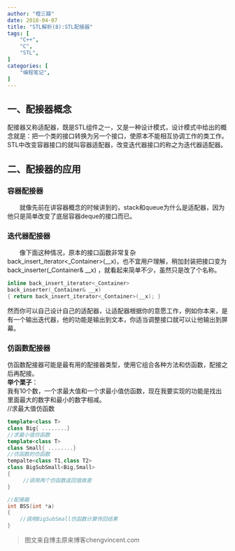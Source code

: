 ```yaml
---
author: "橙三瓣"
date: 2018-04-07
title: "STL解析(8):STL配接器"
tags: [
    "C++",
    "C",
    "STL",
]
categories: [
    "编程笔记",
]
---
```

## 一、配接器概念
配接器又称适配器，既是STL组件之一，又是一种设计模式，设计模式中给出的概念就是：把一个类的接口转换为另一个接口，使原本不能相互协调工作的类工作。  
STL中改变容器接口的就叫容器适配器，改变迭代器接口的称之为迭代器适配器。
## 二、配接器的应用
### 容器配接器
  就像先前在讲容器概念的时候讲到的，stack和queue为什么是适配器，因为他只是简单改变了底层容器deque的接口而已。
### 迭代器配接器
  像下面这种情况，原本的接口函数非常复杂back_insert_iterator<_Container>(__x)，也不宜用户理解，稍加封装把接口变为back_inserter(_Container& __x) ，就看起来简单不少，虽然只是改了个名称。  
```c++
inline back_insert_iterator<_Container>  
back_inserter(_Container& __x) 
{ return back_insert_iterator<_Container>(__x); }
```
然而你可以自己设计自己的适配器，让适配器根据你的意愿工作，例如你本来，是有一个输出迭代器，他的功能是输出到文本，你适当调整接口就可以让他输出到屏幕。
### 仿函数配接器
仿函数配接器可能是最有用的配接器类型，使用它组合各种方法和仿函数，配接之后再配接。  
**举个栗子**：  
我有10个数，一个求最大值和一个求最小值仿函数，现在我要实现的功能是找出里面最大的数字和最小的数字相减。  
//求最大值仿函数
```c++
template<class T>
class Big{ ........} 
//求最小值仿函数
template<class T>
class Small{ ........} 
//仿函数的仿函数 
tempalte<class T1,class T2>
class BigSubSmall<Big,Small>
{
     //调用两个仿函数返回值做差
} 

//配接器
int BSS(int *a)
{ 
    //调用BigSubSmall仿函数计算传回结果
}
```  
> 图文来自博主原来博客chengvincent.com


